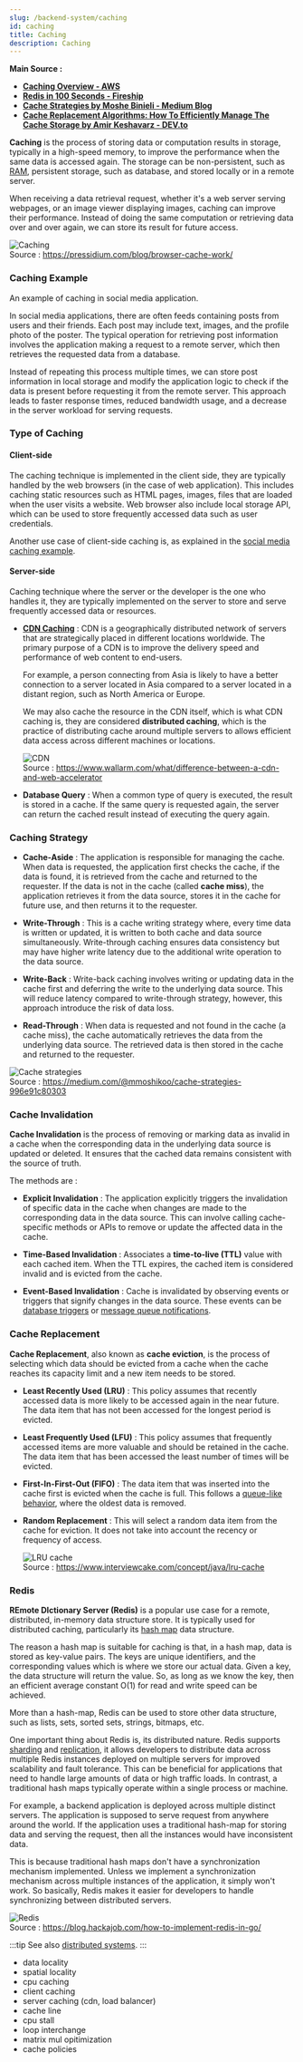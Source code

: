 ```yaml
---
slug: /backend-system/caching
id: caching
title: Caching
description: Caching
---
```


**Main Source :**

- **[Caching Overview - AWS](https://aws.amazon.com/caching/)**
- **[Redis in 100 Seconds - Fireship](https://youtu.be/G1rOthIU-uo?si=ED-VbtEqY25-TZkW)**
- **[Cache Strategies by Moshe Binieli - Medium Blog](https://medium.com/@mmoshikoo/cache-strategies-996e91c80303)**
- **[Cache Replacement Algorithms: How To Efficiently Manage The Cache Storage by Amir Keshavarz - DEV.to](https://dev.to/satrobit/cache-replacement-algorithms-how-to-efficiently-manage-the-cache-storage-2ne1)**

**Caching** is the process of storing data or computation results in storage, typically in a high-speed memory, to improve the performance when the same data is accessed again. The storage can be non-persistent, such as [RAM](/computer-organization-and-architecture/coa-fundamentals#ram), persistent storage, such as database, and stored locally or in a remote server.

When receiving a data retrieval request, whether it's a web server serving webpages, or an image viewer displaying images, caching can improve their performance. Instead of doing the same computation or retrieving data over and over again, we can store its result for future access.

![Caching](./caching.png)  
Source : https://pressidium.com/blog/browser-cache-work/

### Caching Example

An example of caching in social media application.

In social media applications, there are often feeds containing posts from users and their friends. Each post may include text, images, and the profile photo of the poster. The typical operation for retrieving post information involves the application making a request to a remote server, which then retrieves the requested data from a database.

Instead of repeating this process multiple times, we can store post information in local storage and modify the application logic to check if the data is present before requesting it from the remote server. This approach leads to faster response times, reduced bandwidth usage, and a decrease in the server workload for serving requests.

### Type of Caching

#### Client-side

The caching technique is implemented in the client side, they are typically handled by the web browsers (in the case of web application). This includes caching static resources such as HTML pages, images, files that are loaded when the user visits a website. Web browser also include local storage API, which can be used to store frequently accessed data such as user credentials.

Another use case of client-side caching is, as explained in the [social media caching example](#caching-example).

#### Server-side

Caching technique where the server or the developer is the one who handles it, they are typically implemented on the server to store and serve frequently accessed data or resources.

- **[CDN Caching](/software-engineering/system-design#cdn)** : CDN is a geographically distributed network of servers that are strategically placed in different locations worldwide. The primary purpose of a CDN is to improve the delivery speed and performance of web content to end-users.

  For example, a person connecting from Asia is likely to have a better connection to a server located in Asia compared to a server located in a distant region, such as North America or Europe.

  We may also cache the resource in the CDN itself, which is what CDN caching is, they are considered **distributed caching**, which is the practice of distributing cache around multiple servers to allows efficient data access across different machines or locations.

  ![CDN](./cdn.png)  
  Source : https://www.wallarm.com/what/difference-between-a-cdn-and-web-accelerator

- **Database Query** : When a common type of query is executed, the result is stored in a cache. If the same query is requested again, the server can return the cached result instead of executing the query again.

### Caching Strategy

- **Cache-Aside** : The application is responsible for managing the cache. When data is requested, the application first checks the cache, if the data is found, it is retrieved from the cache and returned to the requester. If the data is not in the cache (called **cache miss**), the application retrieves it from the data source, stores it in the cache for future use, and then returns it to the requester.

- **Write-Through** : This is a cache writing strategy where, every time data is written or updated, it is written to both cache and data source simultaneously. Write-through caching ensures data consistency but may have higher write latency due to the additional write operation to the data source.

- **Write-Back** : Write-back caching involves writing or updating data in the cache first and deferring the write to the underlying data source. This will reduce latency compared to write-through strategy, however, this approach introduce the risk of data loss.

- **Read-Through** : When data is requested and not found in the cache (a cache miss), the cache automatically retrieves the data from the underlying data source. The retrieved data is then stored in the cache and returned to the requester.

![Cache strategies](./cache-strategy.png)  
Source : https://medium.com/@mmoshikoo/cache-strategies-996e91c80303

### Cache Invalidation

**Cache Invalidation** is the process of removing or marking data as invalid in a cache when the corresponding data in the underlying data source is updated or deleted. It ensures that the cached data remains consistent with the source of truth.

The methods are :

- **Explicit Invalidation** : The application explicitly triggers the invalidation of specific data in the cache when changes are made to the corresponding data in the data source. This can involve calling cache-specific methods or APIs to remove or update the affected data in the cache.

- **Time-Based Invalidation** : Associates a **time-to-live (TTL)** value with each cached item. When the TTL expires, the cached item is considered invalid and is evicted from the cache.

- **Event-Based Invalidation** : Cache is invalidated by observing events or triggers that signify changes in the data source. These events can be [database triggers](/database-system/trigger-and-constraints) or [message queue notifications](/backend-system/message-broker).

### Cache Replacement

**Cache Replacement**, also known as **cache eviction**, is the process of selecting which data should be evicted from a cache when the cache reaches its capacity limit and a new item needs to be stored.

- **Least Recently Used (LRU)** : This policy assumes that recently accessed data is more likely to be accessed again in the near future. The data item that has not been accessed for the longest period is evicted.

- **Least Frequently Used (LFU)** : This policy assumes that frequently accessed items are more valuable and should be retained in the cache. The data item that has been accessed the least number of times will be evicted.

- **First-In-First-Out (FIFO)** : The data item that was inserted into the cache first is evicted when the cache is full. This follows a [queue-like behavior](/data-structures-and-algorithms/queue), where the oldest data is removed.

- **Random Replacement** : This will select a random data item from the cache for eviction. It does not take into account the recency or frequency of access.

  ![LRU cache](./lru-cache.png)  
  Source : https://www.interviewcake.com/concept/java/lru-cache

### Redis

**REmote DIctionary Server (Redis)** is a popular use case for a remote, distributed, in-memory data structure store. It is typically used for distributed caching, particularly its [hash map](/data-structures-and-algorithms/hash-table) data structure.

The reason a hash map is suitable for caching is that, in a hash map, data is stored as key-value pairs. The keys are unique identifiers, and the corresponding values which is where we store our actual data. Given a key, the data structure will return the value. So, as long as we know the key, then an efficient average constant O(1) for read and write speed can be achieved.

More than a hash-map, Redis can be used to store other data structure, such as lists, sets, sorted sets, strings, bitmaps, etc.

One important thing about Redis is, its distributed nature. Redis supports [sharding](/cloud-computing-and-distributed-systems/distributed-database#database-sharding) and [replication](/database-system/logging-and-recovery#replication), it allows developers to distribute data across multiple Redis instances deployed on multiple servers for improved scalability and fault tolerance. This can be beneficial for applications that need to handle large amounts of data or high traffic loads. In contrast, a traditional hash maps typically operate within a single process or machine.

For example, a backend application is deployed across multiple distinct servers. The application is supposed to serve request from anywhere around the world. If the application uses a traditional hash-map for storing data and serving the request, then all the instances would have inconsistent data.

This is because traditional hash maps don't have a synchronization mechanism implemented. Unless we implement a synchronization mechanism across multiple instances of the application, it simply won't work. So basically, Redis makes it easier for developers to handle synchronizing between distributed servers.

![Redis](./redis.png)  
Source : https://blog.hackajob.com/how-to-implement-redis-in-go/

:::tip
See also [distributed systems](/cloud-computing-and-distributed-systems).
:::

- data locality
- spatial locality
- cpu caching
- client caching
- server caching (cdn, load balancer)
- cache line
- cpu stall
- loop interchange
- matrix mul opitimization
- cache policies
